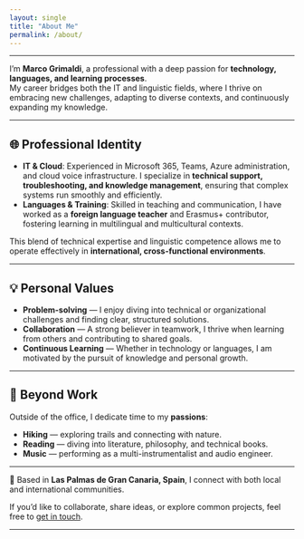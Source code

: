 ```yaml
---
layout: single
title: "About Me"
permalink: /about/
---
```


---

I’m **Marco Grimaldi**, a professional with a deep passion for **technology, languages, and learning processes**.  
My career bridges both the IT and linguistic fields, where I thrive on embracing new challenges, adapting to diverse contexts, and continuously expanding my knowledge.  

---

## 🌐 Professional Identity

- **IT & Cloud**: Experienced in Microsoft 365, Teams, Azure administration, and cloud voice infrastructure. I specialize in **technical support, troubleshooting, and knowledge management**, ensuring that complex systems run smoothly and efficiently.  
- **Languages & Training**: Skilled in teaching and communication, I have worked as a **foreign language teacher** and Erasmus+ contributor, fostering learning in multilingual and multicultural contexts.  

This blend of technical expertise and linguistic competence allows me to operate effectively in **international, cross-functional environments**.

---

## 💡 Personal Values

- **Problem-solving** — I enjoy diving into technical or organizational challenges and finding clear, structured solutions.  
- **Collaboration** — A strong believer in teamwork, I thrive when learning from others and contributing to shared goals.  
- **Continuous Learning** — Whether in technology or languages, I am motivated by the pursuit of knowledge and personal growth.  

---

## 🎒 Beyond Work

Outside of the office, I dedicate time to my **passions**:  
- **Hiking** — exploring trails and connecting with nature.  
- **Reading** — diving into literature, philosophy, and technical books.  
- **Music** — performing as a multi-instrumentalist and audio engineer.  

---

📍 Based in **Las Palmas de Gran Canaria, Spain**, I connect with both local and international communities.  

If you’d like to collaborate, share ideas, or explore common projects, feel free to [get in touch](/contact/).

---
